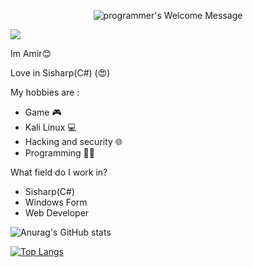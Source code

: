 <p align="center">
		<img alt="programmer's Welcome Message"
			 src="https://readme-typing-svg.herokuapp.com?size=30&background=45E5FF00&center=true&vCenter=true&lines=%F0%9F%91%8B%F0%9F%8F%BC+Hi+there!+I'm+Amir">
</p>


<img src="https://media2.giphy.com/media/iDOOSqoC0k3VeT9rd5/giphy.gif?cid=ecf05e47ste67zyt3ovqlb62elpxwuvsddwfeqc518v82bn8&rid=giphy.gif&ct=g">


Im Amir😊


Love in Sisharp(C#) (😍)

My hobbies are :
* Game 🎮
* Kali Linux 💻
* Hacking and security 🌐
* Programming 👨‍💻

What field do I work in?
* Sisharp(C#)
* Windows Form
* Web Developer




![Anurag's GitHub stats](https://github-readme-stats.vercel.app/api?username=barnamenevisi-info&show_icons=true&theme=radical)

[![Top Langs](https://github-readme-stats.vercel.app/api/top-langs/?username=barnamenevisi-info&langs_count=8)](https://github.com/barnamenevisi-info/github-readme-stats)
